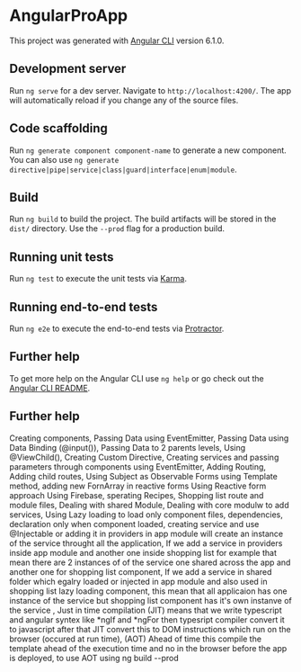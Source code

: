 # AngularProApp

This project was generated with [Angular CLI](https://github.com/angular/angular-cli) version 6.1.0.

## Development server

Run `ng serve` for a dev server. Navigate to `http://localhost:4200/`. The app will automatically reload if you change any of the source files.

## Code scaffolding

Run `ng generate component component-name` to generate a new component. You can also use `ng generate directive|pipe|service|class|guard|interface|enum|module`.

## Build

Run `ng build` to build the project. The build artifacts will be stored in the `dist/` directory. Use the `--prod` flag for a production build.

## Running unit tests

Run `ng test` to execute the unit tests via [Karma](https://karma-runner.github.io).

## Running end-to-end tests

Run `ng e2e` to execute the end-to-end tests via [Protractor](http://www.protractortest.org/).

## Further help

To get more help on the Angular CLI use `ng help` or go check out the [Angular CLI README](https://github.com/angular/angular-cli/blob/master/README.md).

## Further help
Creating components,
Passing Data using EventEmitter,
Passing Data using Data Binding (@input()),
Passing Data to 2 parents levels,
Using @ViewChild(),
Creating Custom Directive,
Creating services and passing parameters through components using EventEmitter,
Adding Routing,
Adding child routes,
Using Subject as Observable
Forms using Template method,
adding new FornArray in reactive forms
Using Reactive form approach
Using Firebase,
sperating Recipes, Shopping list route and module files,
Dealing with shared Module,
Dealing with core modulw to add services,
Using Lazy loading to load only component files, dependencies, declaration only when component loaded,
creating service and use @Injectable or adding it in providers in app module will create an instance of the service throught all the application,
If we add a service in providers inside app module and another one inside shopping list for example that mean
there are 2 instances of of the service one shared across the app and another one for shopping list component,
If we add a service in shared folder which egalry loaded or injected in app module and also used in shopping list lazy loading component, this mean that all applicaion has one instance of the service but shopping list component has it's own instanve of the service ,
Just in time compilation (JIT) means that we write typescript and angular syntex like *ngIf and *ngFor then typesript compiler convert it to javascript after that JIT convert this to DOM instructions which run on the browser (occured at run time),
(AOT) Ahead of time this compile the template ahead of the execution time and no in the browser before the app is deployed,
to use AOT using ng build --prod




